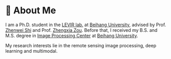 # 👋 About Me

I am a Ph.D. student in the [LEVIR lab.](http://levir.buaa.edu.cn/) at [Beihang University](https://www.buaa.edu.cn/), advised by Prof. [Zhenwei Shi](http://levir.buaa.edu.cn/) and Prof. [Zhengxia Zou](https://zhengxiazou.github.io/). Before that, I received my B.S. and M.S. degree in [Image Processing Center](http://www.sa.buaa.edu.cn/) at [Beihang University](https://www.buaa.edu.cn/).

My research interests lie in the remote sensing image processing, deep learning and multimodal.

